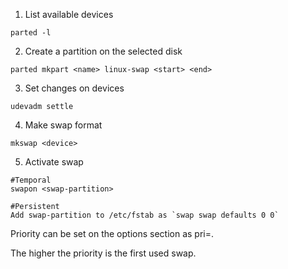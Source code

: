 1. List available devices

```
parted -l
```

2. Create a partition on the selected disk

```
parted mkpart <name> linux-swap <start> <end>
```

3. Set changes on devices

```
udevadm settle
```

4. Make swap format

```
mkswap <device>
```

5. Activate swap

```
#Temporal
swapon <swap-partition>

#Persistent
Add swap-partition to /etc/fstab as `swap swap defaults 0 0`
```

Priority can be set on the options section as pri=<number>.

The higher the priority is the first used swap.